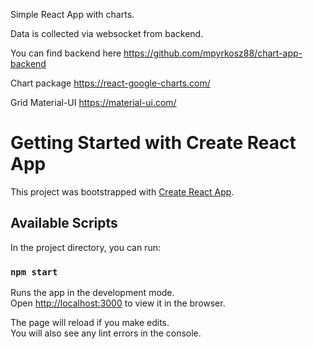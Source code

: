 Simple React App with charts.

Data is collected via websocket from backend.

You can find backend here https://github.com/mpyrkosz88/chart-app-backend

Chart package https://react-google-charts.com/

Grid Material-UI https://material-ui.com/


# Getting Started with Create React App

This project was bootstrapped with [Create React App](https://github.com/facebook/create-react-app).

## Available Scripts

In the project directory, you can run:

### `npm start`

Runs the app in the development mode.\
Open [http://localhost:3000](http://localhost:3000) to view it in the browser.

The page will reload if you make edits.\
You will also see any lint errors in the console.

